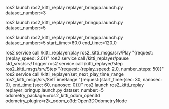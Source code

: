 ros2 launch ros2_kitti_replay replayer_bringup.launch.py dataset_number:=3

ros2 launch ros2_kitti_replay replayer_bringup.launch.py dataset_number:=5

ros2 launch ros2_kitti_replay replayer_bringup.launch.py dataset_number:=5 start_time:=60.0 end_time:=120.0

ros2 service call /kitti_replayer/play ros2_kitti_msgs/srv/Play "{request: {replay_speed: 2.0}}"
ros2 service call /kitti_replayer/pause std_srvs/srv/Trigger
ros2 service call /kitti_replayer/step ros2_kitti_msgs/srv/Step "{request: {replay_speed: 2.0, number_steps: 50}}"
ros2 service call /kitti_replayer/set_next_play_time_range ros2_kitti_msgs/srv/SetTimeRange "{request:{start_time:{sec: 30, nanosec: 0}, end_time:{sec: 60, nanosec: 0}}}"
ros2 launch ros2_kitti_replay replayer_bringup.launch.py dataset_number:=5 odometry_package:=ros2_kitti_odom_open3d odometry_plugin:=r2k_odom_o3d::Open3DOdometryNode
